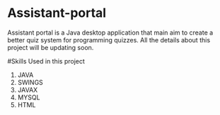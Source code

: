 # Assistant-portal
Assistant portal is a Java desktop application that main aim to create a better quiz system for programming quizzes. All the details about this project will be updating soon.

#Skills Used in this project
1. JAVA
2. SWINGS
3. JAVAX
4. MYSQL
5. HTML
